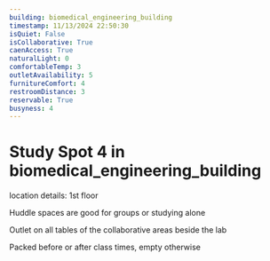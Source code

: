 ```yaml
---
building: biomedical_engineering_building
timestamp: 11/13/2024 22:50:30
isQuiet: False
isCollaborative: True
caenAccess: True
naturalLight: 0
comfortableTemp: 3
outletAvailability: 5
furnitureComfort: 4
restroomDistance: 3
reservable: True
busyness: 4
---
```


# Study Spot 4 in biomedical_engineering_building

location details: 1st floor

Huddle spaces are good for groups or studying alone

Outlet on all tables of the collaborative areas beside the lab

Packed before or after class times, empty otherwise


